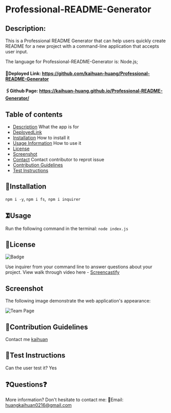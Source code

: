 
# Professional-README-Generator

## Description: 
This is a Professional README Generator that can help users quickly create README for a new project with a command-line application that accepts user input. 

The language for Professional-README-Generator is: Node.js;

#### 🔗Deployed Link: https://github.com/kaihuan-huang/Professional-README-Generator

#### 🖇Github Page: https://kaihuan-huang.github.io/Professional-README-Generator/

## Table of contents

- [Description](#description) What the app is for
- [DeployedLink](#deployedLink)
- [Installation](#installation) How to install it
- [Usage Information](#usage) How to use it
- [License](#license)
- [Screenshot](#Screenshot)
- [Contact](#email) Contact contributor to reprot issue
- [Contribution Guidelines](#contribution)
- [Test Instructions](#test)

## 🧐Installation
`npm i -y`, `npm i fs`,` npm i inquirer`

## 𖧝Usage 
Run the following command in the terminal: `node index.js`

## 🪪License
![Badge](https://img.shields.io/badge/license-MIT-brightgreen.svg)

Use inquirer from your command line to answer questions about your project.
View walk through video here - [Screencastify](https://drive.google.com/file/d/1BKyXJX9jFh4Joi15KVfzaLZOtGJ3eVAN/view)<br>

## Screenshot

The following image demonstrate the web application's appearance:

![Team Page](video/page.gif)


## 🤝Contribution Guidelines
Contact me [kaihuan](https://github.com/kaihuan-huang)

## 🧩Test Instructions
Can the user test it? Yes

## ❓Questions❓
More information? Don't hesitate to contact me: 📧Email: <a href="mailto:huangkaihuan0216@gmail.com">huangkaihuan0216@gmail.com</a>

